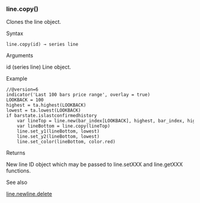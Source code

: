 ### line.copy()

Clones the line object.

Syntax

```
line.copy(id) → series line
```

Arguments

id (series line) Line object.

Example

```
//@version=6  
indicator('Last 100 bars price range', overlay = true)  
LOOKBACK = 100  
highest = ta.highest(LOOKBACK)  
lowest = ta.lowest(LOOKBACK)  
if barstate.islastconfirmedhistory  
    var lineTop = line.new(bar_index[LOOKBACK], highest, bar_index, highest, color = color.green)  
    var lineBottom = line.copy(lineTop)  
    line.set_y1(lineBottom, lowest)  
    line.set_y2(lineBottom, lowest)  
    line.set_color(lineBottom, color.red)
```

Returns

New line ID object which may be passed to line.setXXX and line.getXXX functions.

See also

[line.new](#fun_line.new)[line.delete](#fun_line.delete)
